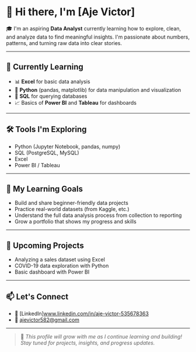 # 👋 Hi there, I'm [Aje Victor]

🎓 I'm an aspiring **Data Analyst** currently learning how to explore, clean, and analyze data to find meaningful insights. I'm passionate about numbers, patterns, and turning raw data into clear stories.

---

## 📘 Currently Learning
- 📊 **Excel** for basic data analysis
- 🐍 **Python** (pandas, matplotlib) for data manipulation and visualization
- 🧮 **SQL** for querying databases
- 📈 Basics of **Power BI** and **Tableau** for dashboards

---

## 🛠️ Tools I'm Exploring
- Python (Jupyter Notebook, pandas, numpy)
- SQL (PostgreSQL, MySQL)
- Excel
- Power BI / Tableau

---

## 🌱 My Learning Goals
- Build and share beginner-friendly data projects
- Practice real-world datasets (from Kaggle, etc.)
- Understand the full data analysis process from collection to reporting
- Grow a portfolio that shows my progress and skills

---

## 📂 Upcoming Projects
- Analyzing a sales dataset using Excel
- COVID-19 data exploration with Python
- Basic dashboard with Power BI

---

## 📫 Let's Connect
- 💼 [LinkedIn]www.linkedin.com/in/aje-victor-535678363
- 📧 ajevictor582@gmail.com

---

> 📌 *This profile will grow with me as I continue learning and building! Stay tuned for projects, insights, and progress updates.*


